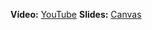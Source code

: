 **Vídeo:** [YouTube]()
**Slides:** [Canvas](https://www.canva.com/design/DAGp_h1ULNI/IoKfiso691gXDfCV2wZHtg/edit?utm_content=DAGp_h1ULNI&utm_campaign=designshare&utm_medium=link2&utm_source=sharebutton)   